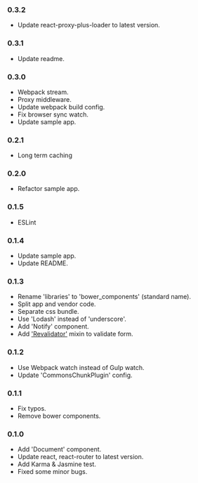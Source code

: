 ### 0.3.2
- Update react-proxy-plus-loader to latest version.

### 0.3.1
- Update readme.

### 0.3.0
- Webpack stream.
- Proxy middleware.
- Update webpack build config.
- Fix browser sync watch.
- Update sample app.

### 0.2.1
- Long term caching

### 0.2.0
- Refactor sample app.

### 0.1.5
- ESLint

### 0.1.4
- Update sample app.
- Update README.

### 0.1.3
- Rename 'libraries' to 'bower_components' (standard name).
- Split app and vendor code.
- Separate css bundle.
- Use 'Lodash' instead of 'underscore'.
- Add 'Notify' component.
- Add ['Revalidator'](https://github.com/flatiron/revalidator) mixin to validate form.

### 0.1.2
- Use Webpack watch instead of Gulp watch.
- Update 'CommonsChunkPlugin' config.

### 0.1.1
- Fix typos.
- Remove bower components.

### 0.1.0
- Add 'Document' component.
- Update react, react-router to latest version.
- Add Karma & Jasmine test.
- Fixed some minor bugs.
